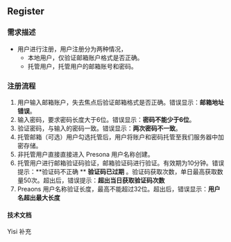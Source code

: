 ## Register

### 需求描述

- 用户进行注册，用户注册分为两种情况，
  - 本地用户，仅验证邮箱账户格式是否正确。
  - 托管用户，托管用户的邮箱账号和密码。

### 注册流程

1. 用户输入邮箱账户，失去焦点后验证邮箱格式是否正确。错误显示：**邮箱地址错误**。
2. 输入密码，要求密码长度大于6位。错误显示：**密码不能少于6位**。
3. 验证密码，与输入的密码一致。错误显示：**两次密码不一致**。
4. 托管邮箱（可选）用户勾选托管后，用户将账户和密码托管至我们服务器中加密存储。
5. 非托管用户直接直接进入 Presona 用户名称创建。
6. 托管用户进行邮箱验证码验证，邮箱验证码进行验证。有效期为10分钟。错误提示：**验证码不正确 ** **验证码已过期** 。验证码获取次数，单日最高获取数量50次。超出后，错误提示：**超出当日获取验证码次数**
8. Preaons 用户名称验证长度，最高不能超过32位。超出后，错误显示：**用户名超出最大长度**

#### 技术文档

Yisi 补充